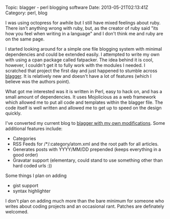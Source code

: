 Topic: blagger - perl blogging software
Date: 2013-05-21T02:13:41Z
Category: perl, blog 

I was using octopress for awhile but I still have mixed feelings about
ruby. There isn't anything wrong with ruby, but, as the creator of
ruby said "its how you feel when writing in a language" and I don't
think me and ruby are on the same page.

I started looking around for a simple one file blogging system with
minimal dependencies and could be extended easily. I attempted to
write my own with using a cpan package called fatpacker. The idea
behind it is cool, however, I couldn't get it to fully work with the
modules I needed. I scratched that project the first day and just
happened to stumble across [blagger][]. It is relatively new and
doesn't have a lot of features (which I believe was the authors
point).

What got me interested was it is written in Perl, easy to hack on, and
has a small amount of dependencies. It uses Mojolicious as a web
framework which allowed me to put all code and templates within the
blagger file. The code itself is well written and allowed me to get up
to speed on the design quickly.

I've converted my current blog to [blagger with my own
modifications][]. Some additional features include:

* Categories
* RSS Feeds for /*/:category/atom.xml and the root path for all
  articles.
* Generates posts with YYYY/MM/DD prepended (keeps everything in a
  good order)
* Gravatar support (elementary, could stand to use something other
  than hard coded urls :))

Some things I plan on adding

* gist support
* syntax highlighter

I don't plan on adding much more than the bare minimum for someone who
writes about coding projects and an occasional rant. Patches are
definately welcomed.

[blagger]: https://github.com/avenj/blagger

[blagger with my own modifications]: https://github.com/battlemidget/blagger
